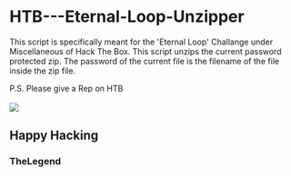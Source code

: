 # HTB---Eternal-Loop-Unzipper

This script is specifically meant for the 'Eternal Loop' Challange under Miscellaneous of Hack The Box.
This script unzips the current password protected zip. The password of the current file is the filename of the file inside the zip file.

P.S. Please give a Rep  on HTB<br><br>
<a href="https://www.hackthebox.eu/home/users/profile/3105"><img src="https://www.hackthebox.eu/badge/image/3105"></a>
## Happy Hacking 

### TheLegend
